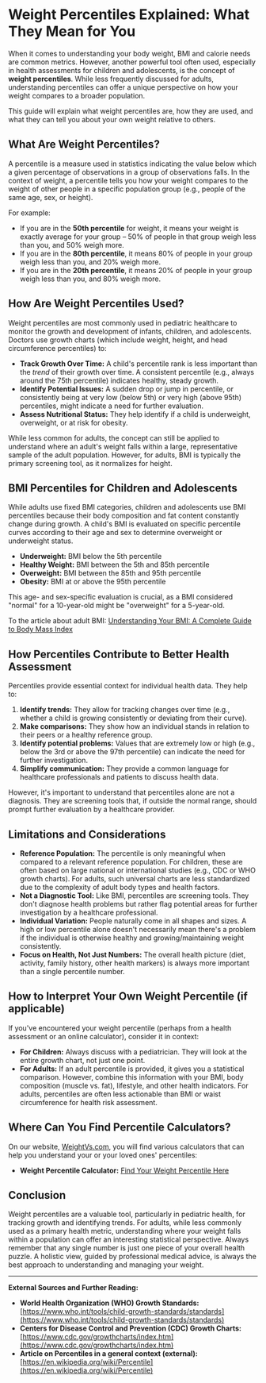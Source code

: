 # Weight Percentiles Explained: What They Mean for You

When it comes to understanding your body weight, BMI and calorie needs are common metrics. However, another powerful tool often used, especially in health assessments for children and adolescents, is the concept of **weight percentiles**. While less frequently discussed for adults, understanding percentiles can offer a unique perspective on how your weight compares to a broader population.

This guide will explain what weight percentiles are, how they are used, and what they can tell you about your own weight relative to others.

## What Are Weight Percentiles?

A percentile is a measure used in statistics indicating the value below which a given percentage of observations in a group of observations falls. In the context of weight, a percentile tells you how your weight compares to the weight of other people in a specific population group (e.g., people of the same age, sex, or height).

For example:
* If you are in the **50th percentile** for weight, it means your weight is exactly average for your group – 50% of people in that group weigh less than you, and 50% weigh more.
* If you are in the **80th percentile**, it means 80% of people in your group weigh less than you, and 20% weigh more.
* If you are in the **20th percentile**, it means 20% of people in your group weigh less than you, and 80% weigh more.

## How Are Weight Percentiles Used?

Weight percentiles are most commonly used in pediatric healthcare to monitor the growth and development of infants, children, and adolescents. Doctors use growth charts (which include weight, height, and head circumference percentiles) to:

* **Track Growth Over Time:** A child's percentile rank is less important than the *trend* of their growth over time. A consistent percentile (e.g., always around the 75th percentile) indicates healthy, steady growth.
* **Identify Potential Issues:** A sudden drop or jump in percentile, or consistently being at very low (below 5th) or very high (above 95th) percentiles, might indicate a need for further evaluation.
* **Assess Nutritional Status:** They help identify if a child is underweight, overweight, or at risk for obesity.

While less common for adults, the concept can still be applied to understand where an adult's weight falls within a large, representative sample of the adult population. However, for adults, BMI is typically the primary screening tool, as it normalizes for height.

## BMI Percentiles for Children and Adolescents

While adults use fixed BMI categories, children and adolescents use BMI percentiles because their body composition and fat content constantly change during growth. A child's BMI is evaluated on specific percentile curves according to their age and sex to determine overweight or underweight status.

* **Underweight:** BMI below the 5th percentile
* **Healthy Weight:** BMI between the 5th and 85th percentile
* **Overweight:** BMI between the 85th and 95th percentile
* **Obesity:** BMI at or above the 95th percentile

This age- and sex-specific evaluation is crucial, as a BMI considered "normal" for a 10-year-old might be "overweight" for a 5-year-old.

To the article about adult BMI: [Understanding Your BMI: A Complete Guide to Body Mass Index](/blog/understanding-your-bmi)

## How Percentiles Contribute to Better Health Assessment

Percentiles provide essential context for individual health data. They help to:

1.  **Identify trends:** They allow for tracking changes over time (e.g., whether a child is growing consistently or deviating from their curve).
2.  **Make comparisons:** They show how an individual stands in relation to their peers or a healthy reference group.
3.  **Identify potential problems:** Values that are extremely low or high (e.g., below the 3rd or above the 97th percentile) can indicate the need for further investigation.
4.  **Simplify communication:** They provide a common language for healthcare professionals and patients to discuss health data.

However, it's important to understand that percentiles alone are not a diagnosis. They are screening tools that, if outside the normal range, should prompt further evaluation by a healthcare provider.

## Limitations and Considerations

* **Reference Population:** The percentile is only meaningful when compared to a relevant reference population. For children, these are often based on large national or international studies (e.g., CDC or WHO growth charts). For adults, such universal charts are less standardized due to the complexity of adult body types and health factors.
* **Not a Diagnostic Tool:** Like BMI, percentiles are screening tools. They don't diagnose health problems but rather flag potential areas for further investigation by a healthcare professional.
* **Individual Variation:** People naturally come in all shapes and sizes. A high or low percentile alone doesn't necessarily mean there's a problem if the individual is otherwise healthy and growing/maintaining weight consistently.
* **Focus on Health, Not Just Numbers:** The overall health picture (diet, activity, family history, other health markers) is always more important than a single percentile number.

## How to Interpret Your Own Weight Percentile (if applicable)

If you've encountered your weight percentile (perhaps from a health assessment or an online calculator), consider it in context:

* **For Children:** Always discuss with a pediatrician. They will look at the entire growth chart, not just one point.
* **For Adults:** If an adult percentile is provided, it gives you a statistical comparison. However, combine this information with your BMI, body composition (muscle vs. fat), lifestyle, and other health indicators. For adults, percentiles are often less actionable than BMI or waist circumference for health risk assessment.

## Where Can You Find Percentile Calculators?

On our website, [WeightVs.com](https://www.weightvs.com), you will find various calculators that can help you understand your or your loved ones' percentiles:

* **Weight Percentile Calculator:** [Find Your Weight Percentile Here](/calculators?tab=percentile)

## Conclusion

Weight percentiles are a valuable tool, particularly in pediatric health, for tracking growth and identifying trends. For adults, while less commonly used as a primary health metric, understanding where your weight falls within a population can offer an interesting statistical perspective. Always remember that any single number is just one piece of your overall health puzzle. A holistic view, guided by professional medical advice, is always the best approach to understanding and managing your weight.

---
**External Sources and Further Reading:**

* **World Health Organization (WHO) Growth Standards:** [https://www.who.int/tools/child-growth-standards/standards](https://www.who.int/tools/child-growth-standards/standards)
* **Centers for Disease Control and Prevention (CDC) Growth Charts:** [https://www.cdc.gov/growthcharts/index.htm](https://www.cdc.gov/growthcharts/index.htm)
* **Article on Percentiles in a general context (external):** [https://en.wikipedia.org/wiki/Percentile](https://en.wikipedia.org/wiki/Percentile)
